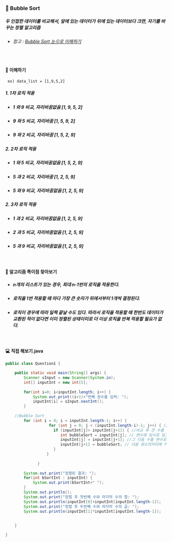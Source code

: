 ### :game_die: Bubble Sort 
##### 두 인접한 데이터를 비교해서, 앞에 있는 데이터가 뒤에 있는 데이터보다 크면, 자기를 바꾸는 정렬 알고리즘
* ###### 참고 : [Bubble Sort 눈으로 이해하기](https://visualgo.net/en/sorting)

<br>

#### :triangular_flag_on_post: 이해하기 
     ex) data_list = [1,9,5,2]
##### 1.  1차 로직 적용
  - ##### 1 와 9 비교, 자리바꿈없음 [1, 9, 5, 2]
  - ##### 9 와 5 비교, 자리바꿈 [1, 5, 9, 2]
  - ##### 9 와 2 비교, 자리바꿈 [1, 5, 2, 9]
##### 2.  2차 로직 적용
  - ##### 1 와 5 비교, 자리바꿈없음 [1, 5, 2, 9]
  -  ##### 5 과 2 비교, 자리바꿈 [1, 2, 5, 9]
  -  ##### 5 와 9 비교, 자리바꿈없음 [1, 2, 5, 9]
##### 2.  3차 로직 적용
  - ##### 1 과 2 비교, 자리바꿈없음 [1, 2, 5, 9]
  - ##### 2 과 5 비교, 자리바꿈없음 [1, 2, 5, 9]
  - ##### 5 과 9 비교, 자리바꿈없음 [1, 2, 5, 9]

<br>

#### :triangular_flag_on_post: 알고리즘 특이점 찾아보기
* ##### n개의 리스트가 있는 경우, 최대 n-1번의 로직을 적용한다.
* ##### 로직을 1번 적용할 때 마다 가장 큰 숫자가 뒤에서부터 1개씩 결정된다.
* ##### 로직이 경우에 따라 일찍 끝날 수도 있다. 따라서 로직을 적용할 때 한번도 데이터가 교환된 적이 없다면 이미 정렬된 상태이미로 더 이상 로직을 반복 적용할 필요가 없다. 


<br>

#### 💻 직접 해보기.java
```java
public class Question1 {

	public static void main(String[] args) {
		Scanner sInput = new Scanner(System.in);
		int[] inputInt = new int[5];
		
		for(int i=0; i<inputInt.length; i++) {
			System.out.print((i+1)+"번째 정수를 입력: ");
			inputInt[i] = sInput.nextInt();
		}
		
	//Bubble Sort
		for (int i = 0; i < inputInt.length-1; i++) {
                   for (int j = 0; j < (inputInt.length-i)-1; j++) { // 배열 0부터 끝까지 한번 돌면 제일 큰 수는 맨 끝에 자리하게 되어 있으니 그 다음부터는 그 수 비교 하지 않아도 되므로  -1
               	     if (inputInt[j]> inputInt[j+1]) { //비교 후 큰 수를 
                        int bubbleSort = inputInt[j]; // 변수에 임시로 담고 (큰 수를 잠시 다른 공간에 이사시키고)
                        inputInt[j] = inputInt[j+1]; //그 다음 수를 변수로 간 수의 배열 자리에 옮겨넣기  (그 자리에 작은 값 땡겨주고)
                        inputInt[j+1] = bubbleSort; // 다음 원소의자리에 커서 옮겨간 수를 다시 꺼내 배열에 넣어주기 (다시 큰 수를 배열 넣어주기, 자리바꿈이 일어남)
                     }
                  }
           
              }
		
		System.out.print("정렬된 결과: ");
		for(int bSortInt : inputInt) {
			System.out.print(bSortInt+" ");
		}
		System.out.println();
		System.out.print("정렬 후 첫번째 수와 마지막 수의 합: ");
		System.out.println(inputInt[0]+inputInt[inputInt.length-1]);
		System.out.print("정렬 후 두번째 수와 마지막 수의 곱: ");
		System.out.println(inputInt[1]*inputInt[inputInt.length-1]);
		
	
	}

}

```
